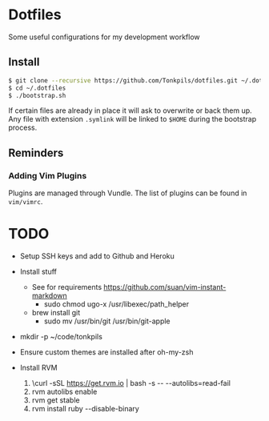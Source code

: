 # Dotfiles

Some useful configurations for my development workflow

## Install

```sh
$ git clone --recursive https://github.com/Tonkpils/dotfiles.git ~/.dotfiles
$ cd ~/.dotfiles
$ ./bootstrap.sh
```

If certain files are already in place it will ask to overwrite or back them up. Any file with extension `.symlink` will be linked to `$HOME` during the bootstrap process.

## Reminders

### Adding Vim Plugins

Plugins are managed through Vundle. The list of plugins can be found in `vim/vimrc`.

# TODO

- Setup SSH keys and add to Github and Heroku
- Install stuff
  - See for requirements https://github.com/suan/vim-instant-markdown
      - sudo chmod ugo-x /usr/libexec/path_helper
  - brew install git
      - sudo mv /usr/bin/git /usr/bin/git-apple

- mkdir -p ~/code/tonkpils
- Ensure custom themes are installed after oh-my-zsh
- Install RVM
  1. \curl -sSL https://get.rvm.io | bash -s -- --autolibs=read-fail
  2. rvm autolibs enable
  3. rvm get stable
  4. rvm install ruby --disable-binary

